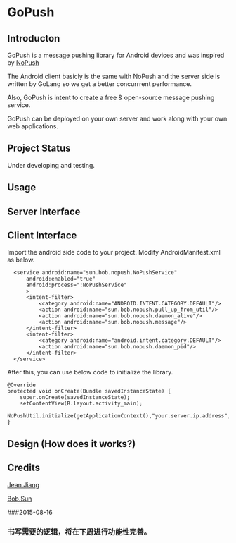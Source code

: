 # GoPush
## Introducton

GoPush is a message pushing library for Android devices and was inspired by [NoPush](https://github.com/SpongeBobSun/NoPush)

The Android client basicly is the same with NoPush and the server side is written by GoLang so we get a better concurrrent performance.

Also, GoPush is intent to create a free & open-source message pushing service.

GoPush can be deployed on your own server and work along with your own web applications.

## Project Status
Under developing and testing.

## Usage
## Server Interface
## Client Interface
Import the android side code to your project. Modify AndroidManifest.xml as below.

      <service android:name="sun.bob.nopush.NoPushService"
          android:enabled="true"
          android:process=":NoPushService"
          >
          <intent-filter>
              <category android:name="ANDROID.INTENT.CATEGORY.DEFAULT"/>
              <action android:name="sun.bob.nopush.pull_up_from_util"/>
              <action android:name="sun.bob.nopush.daemon_alive"/>
              <action android:name="sun.bob.nopush.message"/>
          </intent-filter>
          <intent-filter>
              <category android:name="android.intent.category.DEFAULT"/>
              <action android:name="sun.bob.nopush.daemon_pid"/>
          </intent-filter>
      </service>

After this, you can use below code to initialize the library.

    @Override
    protected void onCreate(Bundle savedInstanceState) {
        super.onCreate(savedInstanceState);
        setContentView(R.layout.activity_main);
        NoPushUtil.initialize(getApplicationContext(),"your.server.ip.address",22333);
    }
## Design (How does it works?)
## Credits
[Jean.Jiang](https://github.com/JiangXuanYi)

[Bob.Sun](https://github.com/SpongeBobSun)



###2015-08-16
### 书写需要的逻辑，将在下周进行功能性完善。
